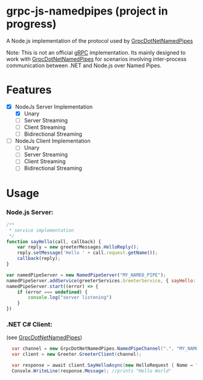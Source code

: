 # grpc-js-namedpipes (project in progress)
A Node.js implementation of the protocol used by [GrpcDotNetNamedPipes](https://github.com/cyanfish/grpc-dotnet-namedpipes)

Note: This is not an official [gRPC](https://github.com/grpc/grpc-node/tree/master) implementation. Its mainly designed to 
work with [GrpcDotNetNamedPipes](https://github.com/cyanfish/grpc-dotnet-namedpipes) for scenarios involving
inter-process communication between .NET and Node.js over Named Pipes.

# Features
- [x] NodeJs Server Implementation
  - [x] Unary
  - [ ] Server Streaming
  - [ ] Client Streaming
  - [ ] Bidirectional Streaming
- [ ] NodeJs Client Implementation
  - [ ] Unary
  - [ ] Server Streaming
  - [ ] Client Streaming
  - [ ] Bidirectional Streaming

# Usage 
### Node.js Server:
```js
/**
 * service implementation
 */
function sayHello(call, callback) {
    var reply = new greeterMessages.HelloReply();
    reply.setMessage('Hello ' + call.request.getName());
    callback(reply);
}

var namedPipeServer = new NamedPipeServer("MY_NAMED_PIPE");
namedPipeServer.addService(greeterServices.GreeterService, { sayHello: sayHello })
namedPipeServer.start((error) => {
    if (error === undefined) {
        console.log("server listening")
    }
})
```

### .NET C# Client:
(see [GrpcDotNetNamedPipes](https://github.com/cyanfish/grpc-dotnet-namedpipes))
```c#
  var channel = new GrpcDotNetNamedPipes.NamedPipeChannel(".", "MY_NAMED_PIPE");
  var client = new Greeter.GreeterClient(channel);

  var response = await client.SayHelloAsync(new HelloRequest { Name = "World" });
  Console.WriteLine(response.Message); //prints "Hello World"
            
```

